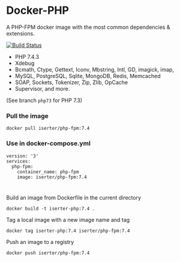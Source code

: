 # Docker-PHP
A PHP-FPM docker image with the most common dependencies & extensions. 

<a href="https://travis-ci.org/iSerter/docker-php"><img src="https://travis-ci.org/iSerter/docker-php.svg?branch=master" alt="Build Status"></a>

- PHP 7.4.3 
- Xdebug
- Bcmath, Ctype, Gettext, Iconv, Mbstring, Intl, GD, imagick, imap, 
- MySQL, PostgreSQL, Sqlite, MongoDB,  Redis, Memcached 
- SOAP, Sockets, Tokenizer, Zip, Zlib, OpCache
- Supervisor, and more. 

(See branch `php73` for PHP 7.3)

### Pull the image
``` 
docker pull iserter/php-fpm:7.4
```

### Use in docker-compose.yml
```
version: '3'
services:
  php-fpm:
    container_name: php-fpm
    image: iserter/php-fpm:7.4
```


# 
Build an image from Dockerfile in the current directory
```$xslt
docker build -t iserter-php:7.4 .
```

Tag a local image with a new image name and tag
```$xslt
docker tag iserter-php:7.4 iserter/php-fpm:7.4 
```

Push an image to a registry 
```$xslt
docker push iserter/php-fpm:7.4
```
